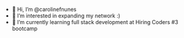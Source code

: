 - 👋 Hi, I’m @carolinefnunes
- 👀 I’m interested in expanding my network :)
- 🌱 I’m currently learning full stack development at Hiring Coders #3 bootcamp

<!---
carolinefnunes/carolinefnunes is a ✨ special ✨ repository because its `README.md` (this file) appears on your GitHub profile.
You can click the Preview link to take a look at your changes.
--->

